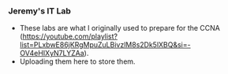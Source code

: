### Jeremy's IT Lab

- These labs are what I originally used to prepare for the CCNA (https://youtube.com/playlist?list=PLxbwE86jKRgMpuZuLBivzlM8s2Dk5lXBQ&si=-OV4eHIXyN7LYZAa).
- Uploading them here to store them.
